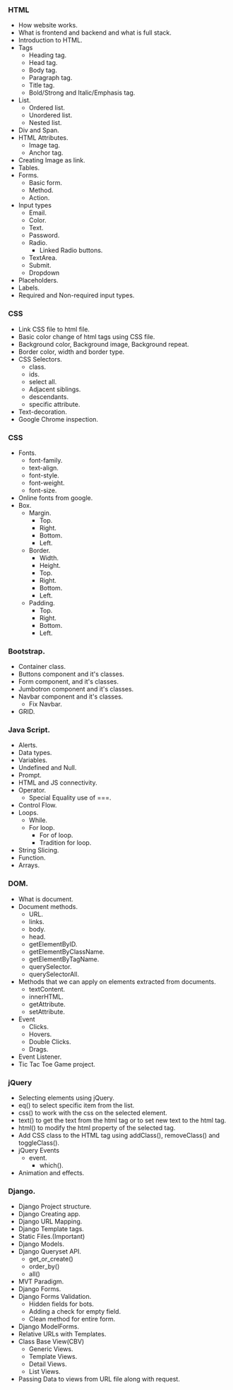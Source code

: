 ### HTML
- How website works.
- What is frontend and backend and what is full stack.
- Introduction to HTML.
- Tags
    - Heading tag.
    - Head tag.
    - Body tag.
    - Paragraph tag.
    - Title tag.
    - Bold/Strong and Italic/Emphasis tag.
- List.
    - Ordered list.
    - Unordered list.
    - Nested list.
- Div and Span.
- HTML Attributes.
    - Image tag.
    - Anchor tag.
- Creating Image as link.
- Tables.
- Forms.
    - Basic form.
    - Method.
    - Action.
- Input types
    - Email.
    - Color.
    - Text.
    - Password.
    - Radio.
        - Linked Radio buttons.
    - TextArea.
    - Submit.
    - Dropdown
- Placeholders.
- Labels.
- Required and Non-required input types.

### CSS
- Link CSS file to html file.
- Basic color change of html tags using CSS file.
- Background color, Background image, Background repeat.
- Border color, width and border type.
- CSS Selectors.
  - class.
  - ids.
  - select all.
  - Adjacent siblings.
  - descendants.
  - specific attribute.
- Text-decoration.
- Google Chrome inspection.

### CSS

- Fonts.
  - font-family.
  - text-align.
  - font-style.
  - font-weight.
  - font-size.
- Online fonts from google.
- Box.
  - Margin.
      - Top.
      - Right.
      - Bottom.
      - Left.
  - Border.
      - Width.
      - Height.
      - Top.
      - Right.
      - Bottom.
      - Left.
  - Padding.
      - Top.
      - Right.
      - Bottom.
      - Left.

### Bootstrap.
- Container class.
- Buttons component and it's classes.
- Form component, and it's classes.
- Jumbotron component and it's classes.
- Navbar component and it's classes.
  - Fix Navbar.
- GRID.  


### Java Script.
- Alerts.
- Data types.
- Variables.
- Undefined and Null.
- Prompt.
- HTML and JS connectivity.
- Operator.
  - Special Equality use of ===.
- Control Flow.
- Loops.
  - While.
  - For loop.
    - For of loop.
    - Tradition for loop.
- String Slicing.
- Function.
- Arrays.

### DOM.
- What is document.
- Document methods.
  - URL.
  - links.
  - body.
  - head.
  - getElementByID.
  - getElementByClassName.
  - getElementByTagName.
  - querySelector.
  - querySelectorAll.
- Methods that we can apply on elements extracted from documents.
  - textContent.
  - innerHTML.
  - getAttribute.
  - setAttribute.
- Event
  - Clicks.
  - Hovers.
  - Double Clicks.
  - Drags.
- Event Listener.
- Tic Tac Toe Game project.


### jQuery
- Selecting elements using jQuery.
- eq() to select specific item from the list.
- css() to work with the css on the selected element.
- text() to get the text from the html tag or to set new text to the html tag.
- html() to modify the html property of the selected tag.
- Add CSS class to the HTML tag using addClass(), removeClass() and toggleClass().
- jQuery Events
  - event.
    - which().
- Animation and effects.


### Django.
- Django Project structure.
- Django Creating app.
- Django URL Mapping.
- Django Template tags.
- Static Files.(Important)
- Django Models.
- Django Queryset API.
  - get_or_create()
  - order_by()
  - all()
- MVT Paradigm.
- Django Forms.
- Django Forms Validation.
  - Hidden fields for bots.
  - Adding a check for empty field.
  - Clean method for entire form.
- Django ModelForms.
- Relative URLs with Templates.
- Class Base View(CBV)
  - Generic Views.
  - Template Views.
  - Detail Views.
  - List Views.
- Passing Data to views from URL file along with request.

